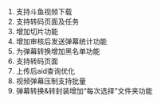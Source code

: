 1. 支持斗鱼视频下载
2. 支持转码页面及任务
3. 增加切片功能
4. 增加审核后发送弹幕统计功能
5. 为弹幕转换增加黑名单功能
6. 支持转码页面
7. 上传后aid查询优化
8. 视频弹幕压制支持批量
9. 弹幕转换&转封装增加“每次选择”文件夹功能
